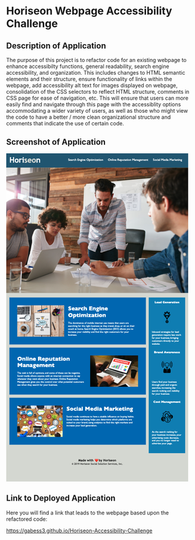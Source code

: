 # Horiseon Webpage Accessibility Challenge

## Description of Application

The purpose of this project is to refactor code for an existing webpage to enhance accessibilty functions, general readability, search engine accessibility, and organization. This includes changes to HTML semantic elements and their structure, ensure functionality of links within the webpage, add accessibility alt text for images displayed on webpage, consolidation of the CSS selectors to reflect HTML structure, comments in CSS page for ease of navigation, etc. This will ensure that users can more easily find and navigate through this page with the accessiblity options accommodating a wider variety of users, as well as those who might view the code to have a better / more clean organizational structure and comments that indicate the use of certain code.



## Screenshot of Application

![DeployedApplication](assets/images/Deployed%20Application.png)



## Link to Deployed Application

Here you will find a link that leads to the webpage based upon the refactored code:

https://gabess3.github.io/Horiseon-Accessibility-Challenge
